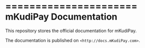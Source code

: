 ======================
mKudiPay Documentation
======================

This repository stores the official documentation for mKudiPay.

The documentation is published on `<http://docs.mKudiPay.com>`.
